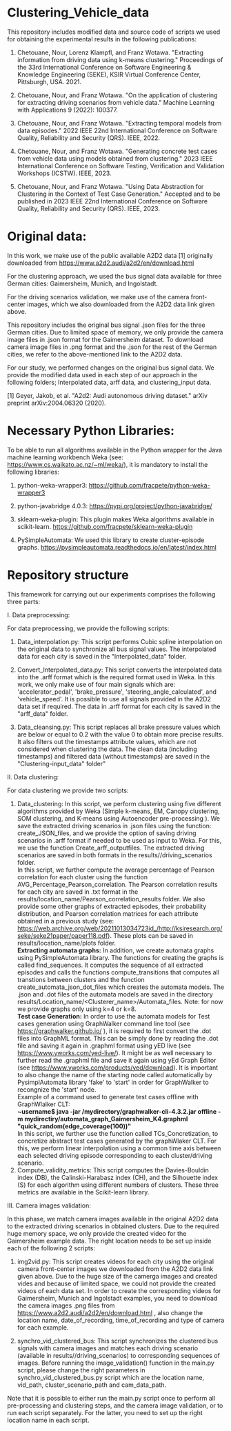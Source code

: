 # Clustering_Vehicle_data

This repository includes modified data and source code of scripts we used for obtaining the experimental results in the following publications: 

1. Chetouane, Nour, Lorenz Klampfl, and Franz Wotawa. "Extracting information from driving data using k-means clustering." Proceedings of the 33rd International Conference on Software Engineering & Knowledge Engineering (SEKE), KSIR Virtual Conference Center, Pittsburgh, USA. 2021.

2. Chetouane, Nour, and Franz Wotawa. "On the application of clustering for extracting driving scenarios from vehicle data." Machine Learning with Applications 9 (2022): 100377.

3. Chetouane, Nour, and Franz Wotawa. "Extracting temporal models from data episodes." 2022 IEEE 22nd International Conference on Software Quality, Reliability and Security (QRS). IEEE, 2022.

4. Chetouane, Nour, and Franz Wotawa. "Generating concrete test cases from vehicle data using models obtained from clustering." 2023 IEEE International Conference on Software Testing, Verification and Validation Workshops (ICSTW). IEEE, 2023.

5. Chetouane, Nour, and Franz Wotawa. "Using Data Abstraction for Clustering in the Context of Test Case Generation." Accepted and to be published in  2023 IEEE 22nd International Conference on Software Quality, Reliability and Security (QRS). IEEE, 2023.
   
# Original data:

In this work, we make use of the public available A2D2 data [1]  originally downloaded from https://www.a2d2.audi/a2d2/en/download.html

For the clustering approach, we used the bus signal data available for three German cities: Gaimersheim, Munich, and Ingolstadt.

For the driving scenarios validation, we make use of the camera front-center images, which we also downloaded from the A2D2 data link given above.

This repository includes the original bus signal .json files for the three German cities. Due to limited space of memory, we only provide the camera image files in .json format for the Gaimersheim dataset. To download camera image files in .png format and the .json for the rest of the German cities,  we refer to the above-mentioned link to the A2D2 data.

For our study, we performed changes on the original bus signal data. We provide the modified data used in each step of our approach in the following folders; Interpolated data, arff data, and clustering_input data.

[1] Geyer, Jakob, et al. "A2d2: Audi autonomous driving dataset." arXiv preprint arXiv:2004.06320 (2020).

# Necessary Python Libraries:

To be able to run all algorithms available in the Python wrapper for the Java machine learning workbench Weka (see: https://www.cs.waikato.ac.nz/~ml/weka/), it is mandatory to install the following libraries:

1. python-weka-wrapper3: https://github.com/fracpete/python-weka-wrapper3

2. python-javabridge 4.0.3: https://pypi.org/project/python-javabridge/

3. sklearn-weka-plugin:  This plugin makes Weka algorithms available in scikit-learn. https://github.com/fracpete/sklearn-weka-plugin

4. PySimpleAutomata: We used this library to create cluster-episode graphs. https://pysimpleautomata.readthedocs.io/en/latest/index.html



# Repository structure

This framework for carrying out our experiments comprises the following three parts:

I. Data preprocessing:

For data preprocessing, we provide the following scripts:

1. Data_interpolation.py: This script performs Cubic spline interpolation on the original data to synchronize all bus signal values. The interpolated data for each city is saved in the  "Interpolated_data" folder.

2. Convert_Interpolated_data.py: This script converts the interpolated data into the .arff format which is the required format used in Weka.
   In this work, we only make use of four main signals which are: 'accelerator_pedal', 'brake_pressure', 'steering_angle_calculated', and 'vehicle_speed'. It is possible to use all signals provided in the A2D2 data set if required. The data in .arff format for each city is saved in the "arff_data" folder.

3. Data_cleansing.py: This script replaces all brake pressure values which are below or equal to 0.2  with the value 0 to obtain more precise results. It also filters out the timestamps attribute values, which are not considered when clustering the data. The clean data (including timestamps) and filtered data (without timestamps) are saved in the "Clustering-input_data" folder"

II. Data clustering:

For data clustering we provide two scripts:

1. Data_clustering: In this script, we perform clustering using five different algorithms provided by Weka (Simple k-means, EM, Canopy clustering, SOM clustering, and K-means using Autoencoder pre-processing ). We save the extracted driving scenarios in .json files using the function: create_JSON_files, and we provide the option of saving driving scenarios in .arff format if needed to be used as input to Weka. For this, we use the function Create_arff_outputfiles. The extracted driving scenarios are saved in both formats in the results/<location>/driving_scenarios folder. <br>  In this script, we further compute the average percentage of Pearson correlation for each cluster using the function AVG_Percentage_Pearson_correlation. The Pearson correlation results for each city are saved in .txt format in the results/location_name/Pearson_correlation_results folder. We also provide some other graphs of extracted episodes, their probability distribution, and Pearson correlation matrices for each attribute obtained in a previous study (see: https://web.archive.org/web/20211013034723id_/http://ksiresearch.org/seke/seke21paper/paper118.pdf). These plots can be saved in results/location_name/plots folder. <br>
<strong>Extracting automata graphs:</strong> In addition, we create automata graphs using PySimpleAutomata library. The functions for creating the graphs is called find_sequences. It computes the sequence of all extracted episodes and calls the functions compute_transitions that computes all transtions between clusters and the function create_automata_json_dot_files which creates the automata models. The .json and .dot files of the automata models are saved in  the directory  results/Location_name/<Clusterer_name>/Automata_files. Note: for now we provide graphs only using k=4 or k=8. <br>
<strong>Test case Generation:</strong> In order to use the automata models for Test cases generation using GraphWalker command line tool (see https://graphwalker.github.io/ ),  it is required to first convert the .dot files into GraphML format. This can be simply done by reading the .dot file and saving it again in .graphml format using yED live (see https://www.yworks.com/yed-live/). It might be as well necessary to further read the .graphml file and save it again using  yEd Graph Editor (see https://www.yworks.com/products/yed/download).
It is important to also change the name of the starting node called automatically by PysimplAutomata library 'fake' to 'start' in order for GraphWalker to recongnize the 'start' node.
   <br> Example of a command used to generate  test cases offline with GraphWlalker CLT: <br>
   <strong> ~username$ java -jar  /mydirectory/graphwalker-cli-4.3.2.jar  offline -m mydirectiry/automata_graph_Gaimersheim_K4.graphml     "quick_random(edge_coverage(100))" </strong> <br>
   In this script, we further use the function called TCs_Concretization, to concretize abstract test cases generated by the graphWlaker CLT. For this, we perform linear interpolation using a common time axis between each selected driving episode corresponding to each cluster/driving scenario.<br>
2. Compute_validity_metrics:  This script computes the Davies-Bouldin index (DB), the Calinski-Harabasz index (CH), and the Silhouette index (S) for each algorithm using different numbers of clusters. These three metrics are available in the Scikit-learn library.

III. Camera images validation:

In this phase, we match camera images available in the original A2D2 data to the extracted driving scenarios in obtained clusters.
Due to the required huge memory space, we only provide the created video for the Gaimersheim example data. The right location needs to be set up inside each of the following 2 scripts:

1. img2vid.py: This script creates videos for each city using the original camera front-center images we downloaded from the A2D2 data link given above. Due to the huge size of the camerga images and created vides and because of limited space, we could not provide the created videos of each data set. In order to create the corresponding videos for Gaimersheim, Munich and Ingolstadt examples, you need to download the camera images .png files  from https://www.a2d2.audi/a2d2/en/download.html , also change 
   the location name, date_of_recording, time_of_recording and type of camera for each example. 

2. synchro_vid_clustered_bus: This script synchronizes the clustered bus signals with camera images and matches each driving scenario (available in results/<location>/driving_scenarios) to corresponding sequences of images. Before running the image_validation() function  in the main.py script, please change the right parameters in synchro_vid_clustered_bus.py script which are the location name,  vid_path, cluster_scenario_path  and cam_data_path. 

Note that it is possible to either run the main.py script once to perform all pre-processing and clustering steps, and the camera image validation, or to run each script separately. For the latter, you need to set up the right location name in each script. 
  
